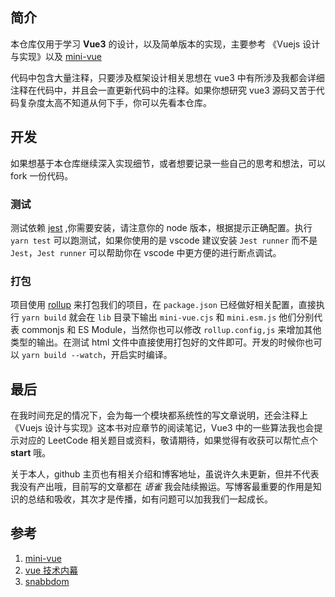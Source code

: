 ## 简介

本仓库仅用于学习 **Vue3** 的设计，以及简单版本的实现，主要参考 《Vuejs 设计与实现》以及 [mini-vue](https://github.com/cuixiaorui/mini-vue)

代码中包含大量注释，只要涉及框架设计相关思想在 vue3 中有所涉及我都会详细注释在代码中，并且会一直更新代码中的注释。如果你想研究 vue3 源码又苦于代码复杂度太高不知道从何下手，你可以先看本仓库。

## 开发

如果想基于本仓库继续深入实现细节，或者想要记录一些自己的思考和想法，可以 fork 一份代码。

### 测试

测试依赖 [jest](https://jestjs.io/) ,你需要安装，请注意你的 node 版本，根据提示正确配置。执行 `yarn test` 可以跑测试，如果你使用的是 vscode 建议安装 `Jest runner` 而不是 `Jest`，`Jest runner` 可以帮助你在 vscode 中更方便的进行断点调试。

### 打包

项目使用 [rollup](https://rollupjs.org) 来打包我们的项目，在 `package.json` 已经做好相关配置，直接执行 `yarn build` 就会在 `lib` 目录下输出 `mini-vue.cjs` 和 `mini.esm.js` 他们分别代表 commonjs 和 ES Module，当然你也可以修改 `rollup.config,js` 来增加其他类型的输出。在测试 html 文件中直接使用打包好的文件即可。开发的时候你也可以 `yarn build --watch`，开启实时编译。

## 最后

在我时间充足的情况下，会为每一个模块都系统性的写文章说明，还会注释上《Vuejs 设计与实现》这本书对应章节的阅读笔记，Vue3 中的一些算法我也会提示对应的 LeetCode 相关题目或资料，敬请期待，如果觉得有收获可以帮忙点个 **start** 哦。

关于本人，github 主页也有相关介绍和博客地址，虽说许久未更新，但并不代表我没有产出哦，目前写的文章都在 _语雀_ 我会陆续搬运。写博客最重要的作用是知识的总结和吸收，其次才是传播，如有问题可以加我我们一起成长。

## 参考

1. [mini-vue](https://github.com/cuixiaorui/mini-vue)
2. [vue 技术内幕](http://caibaojian.com/vue-design/art)
3. [snabbdom](https://github.com/snabbdom/snabbdom/blob/master/README-zh_CN.md)
